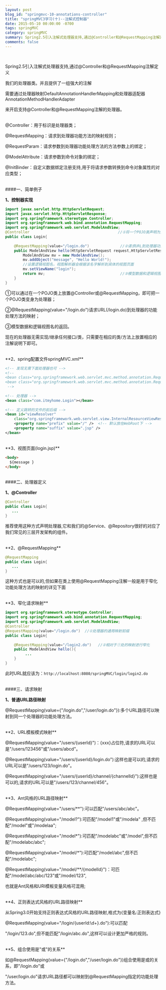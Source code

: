 ```yaml
---
layout: post
blog_id: "springmvc-10-annotations-controller"
title: "springMVC3学习(十)--注解式控制器"
date: 2015-05-10 00:00:00 -0700
tags: springMVC
category: springMVC
summary: Spring2.5引入注解式处理器支持,通过@Controller和@RequestMapping注解定义我们的处理器类。并且提供了一组强大的注解
comments: false
---
```

</br>

Spring2.5引入注解式处理器支持,通过@Controller和@RequestMapping注解定义

我们的处理器类。并且提供了一组强大的注解

需要通过处理器映射DefaultAnnotationHandlerMapping和处理器适配器AnnotationMethodHandlerAdapter

来开启支持@Controller和@RequestMapping注解的处理器。

</br>
@Controller：用于标识是处理器类；

@RequestMapping：请求到处理器功能方法的映射规则；

@RequestParam：请求参数到处理器功能处理方法的方法参数上的绑定；

@ModelAttribute：请求参数到命令对象的绑定；

@InitBinder：自定义数据绑定注册支持,用于将请求参数转换到命令对象属性的对应类型；

</br>
####一、简单例子

**1、控制器实现**

```java
import javax.servlet.http.HttpServletRequest;  
import javax.servlet.http.HttpServletResponse;  
import org.springframework.stereotype.Controller;  
import org.springframework.web.bind.annotation.RequestMapping;  
import org.springframework.web.servlet.ModelAndView;  
@Controller                                        //①将一个POJO类声明为处理器  
public class Login{  
      
    @RequestMapping(value="/login.do")              //②请求URL到处理器功能处理方法的映射  
    public ModelAndView hello(HttpServletRequest request,HttpServletResponse response){  
        ModelAndView mv = new ModelAndView();   
        mv.addObject("message", "Hello World!");   
        //设置逻辑视图名，视图解析器会根据该名字解析到具体的视图页面  
        mv.setViewName("login");   
        return mv;                                  //③模型数据和逻辑视图名  
    }  
}
```

①可以通过在一个POJO类上放置@Controller或@RequestMapping，即可把一个POJO类变身为处理器；

②@RequestMapping(value="/login.do")请求URL(/login.do)到处理器的功能处理方法的映射；

③模型数据和逻辑视图名的返回。

现在的处理器无需实现/继承任何接口/类，只需要在相应的类/方法上放置相应的注解说明下即可。

</br>
**2、spring配置文件springMVC.xml**

```xml
<!-- 发现无需下面处理器也可 -->  
<!--   
<bean class="org.springframework.web.servlet.mvc.method.annotation.RequestMappingHandlerMapping"></bean>  
<bean class="org.springframework.web.servlet.mvc.method.annotation.RequestMappingHandlerAdapter"></bean>  
 -->  
  
<!-- 处理器 -->  
<bean class="com.itmyhome.Login"></bean>  
  
<!-- 定义跳转的文件的前后缀 -->  
<bean id="viewResolver"  
    class="org.springframework.web.servlet.view.InternalResourceViewResolver">  
    <property name="prefix" value="/" />  <!-- 默认放在WebRoot下 -->  
    <property name="suffix" value=".jsp" />  
</bean>
```

</br>
**3、视图页面(login.jsp)**

```html
<body>  
  ${message }  
</body>
```

</br>
####二、处理器定义

**1、@Controller**

```java
@Controller                                 
public class Login{  
   ...    
}
```

推荐使用这种方式声明处理器,它和我们的@Service、@Repository很好的对应了我们常见的三层开发架构的组件。

</br>
**2、@RequestMapping**

```java
@RequestMapping  
public class Login{  
   ...    
}
```

这种方式也是可以的,但如果在类上使用@RequestMapping注解一般是用于窄化功能处理方法的映射的详见下面

</br>
**3、窄化请求映射**

```java
import org.springframework.stereotype.Controller;  
import org.springframework.web.bind.annotation.RequestMapping;  
import org.springframework.web.servlet.ModelAndView;  
@Controller                                          
@RequestMapping(value="/login.do")  //①处理器的通用映射前缀  
public class Login{  
      
    @RequestMapping(value="/login2.do")   //②相对于①处的映射进行窄化  
    public ModelAndView hello(){  
         ...  
    }  
}
```

此时URL就应该为：`http://localhost:8080/springMVC/login/login2.do`

</br>
####三、请求映射

**1、普通URL路径映射**

@RequestMapping(value={"/login.do","/user/login.do"}):多个URL路径可以映射到同一个处理器的功能处理方法。

</br>
**2、URL模板模式映射**

@RequestMapping(value="/users/{userId}")：{xxx}占位符,请求的URL可以是"/users/123456"或"/users/abcd"。

@RequestMapping(value="/users/{userId}/login.do"):这样也是可以的,请求的URL可以是"/users/123/login.do"。

@RequestMapping(value="/users/{userId}/channel/{channelId}"):这样也是可以的,请求的URL可以是"/users/123/channel/456"。

</br>
**3、Ant风格的URL路径映射**

@RequestMapping(value="/users/**"):可以匹配"/users/abc/abc"。

@RequestMapping(value="/model?"):可匹配"/model1"或"/modela" ,但不匹配"/model"或"/modelaa";

@RequestMapping(value="/model*"):可匹配"/modelabc"或"/model",但不匹配"/modelabc/abc";

@RequestMapping(value="/model/*"):可匹配"/model/abc",但不匹配"/modelabc";

@RequestMapping(value="/model/**/{modelId}")：可匹配"/model/abc/abc/123”或"/model/123",

也就是Ant风格和URI模板变量风格可混用;

</br>
**4、正则表达式风格的URL路径映射**

从Spring3.0开始支持正则表达式风格的URL路径映射,格式为{变量名:正则表达式}

@RequestMapping(value="/login/{userId:\\d+}.do"):可以匹配

"/login/123.do",但不能匹配"/login/abc.do",这样可以设计更加严格的规则。

</br>
**5、组合使用是"或"的关系**

如@RequestMapping(value={"/login.do","/user/login.do"})组合使用是或的关系，即"/login.do"或

"/user/login.do"请求URL路径都可以映射到@RequestMapping指定的功能处理方法。

</br>
	